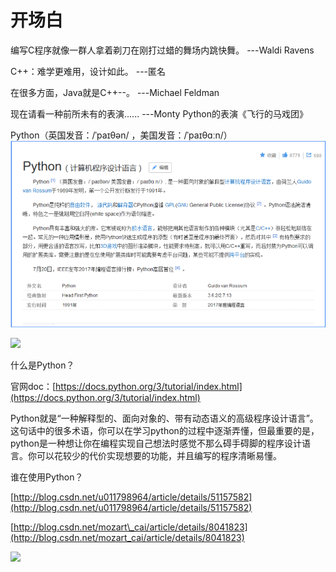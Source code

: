 # 开场白

编写C程序就像一群人拿着剃刀在刚打过蜡的舞场内跳快舞。    ---Waldi Ravens

C++：难学更难用，设计如此。    ---匿名

在很多方面，Java就是C++--。    ---Michael Feldman

现在请看一种前所未有的表演......     ---Monty Python的表演《飞行的马戏团》

Python（英国发音：/ˈpaɪθən/ ，美国发音：/ˈpaɪθɑːn/）![](/pics/import-001.png)

![](/pics/import-003.png)

什么是Python？

官网doc：[https://docs.python.org/3/tutorial/index.html](https://docs.python.org/3/tutorial/index.html)

Python就是“一种解释型的、面向对象的、带有动态语义的高级程序设计语言”。这句话中的很多术语，你可以在学习python的过程中逐渐弄懂，但最重要的是，python是一种想让你在编程实现自己想法时感觉不那么碍手碍脚的程序设计语言。你可以花较少的代价实现想要的功能，并且编写的程序清晰易懂。

谁在使用Python？

[http://blog.csdn.net/u011798964/article/details/51157582](http://blog.csdn.net/u011798964/article/details/51157582)

[http://blog.csdn.net/mozart\_cai/article/details/8041823](http://blog.csdn.net/mozart_cai/article/details/8041823)

![](/pics/import-004.png)

